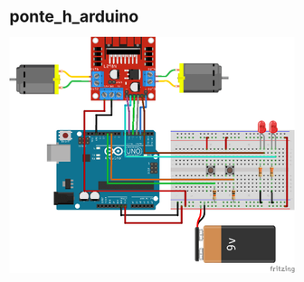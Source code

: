# ponte_h_arduino

<img src="./circuito-montado-na-protoboard-com-o-motor-de-passo-e-arduino.png"/> 
